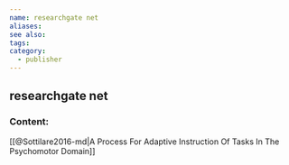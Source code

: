 ```yaml
---
name: researchgate net
aliases:
see also:
tags:
category:
  - publisher
---
```


## researchgate net

### Content:
[[@Sottilare2016-md|A Process For Adaptive Instruction Of Tasks In The Psychomotor Domain]]